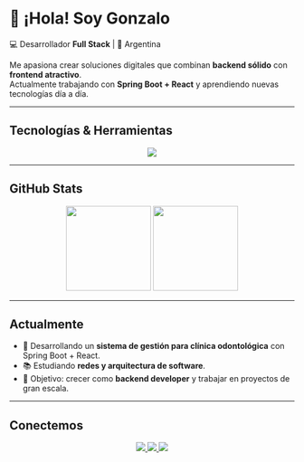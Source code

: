 # 👋 ¡Hola! Soy Gonzalo  

💻 Desarrollador **Full Stack** | 📍 Argentina  

Me apasiona crear soluciones digitales que combinan **backend sólido** con **frontend atractivo**.  
Actualmente trabajando con **Spring Boot + React** y aprendiendo nuevas tecnologías día a día.  

---

## Tecnologías & Herramientas  

<p align="center">
  <img src="https://skillicons.dev/icons?i=java,spring,js,react,html,css,tailwind,mysql,git,github,docker" />
</p>

---

## GitHub Stats  

<p align="center">
  <img src="https://github-readme-stats.vercel.app/api?username=tu-usuario&show_icons=true&theme=tokyonight" height="150"/>
  <img src="https://github-readme-stats.vercel.app/api/top-langs/?username=tu-usuario&layout=compact&theme=tokyonight" height="150"/>
</p>

---

## Actualmente  

- 🚀 Desarrollando un **sistema de gestión para clínica odontológica** con Spring Boot + React.  
- 📚 Estudiando **redes y arquitectura de software**.  
- 🎯 Objetivo: crecer como **backend developer** y trabajar en proyectos de gran escala.  

---

## Conectemos  

<p align="center">
  <a href="https://github.com/tu-usuario">
    <img src="https://img.shields.io/badge/GitHub-181717?style=for-the-badge&logo=github&logoColor=white"/>
  </a>
  <a href="https://linkedin.com/in/tu-linkedin">
    <img src="https://img.shields.io/badge/LinkedIn-0A66C2?style=for-the-badge&logo=linkedin&logoColor=white"/>
  </a>
  <a href="mailto:tuemail@ejemplo.com">
    <img src="https://img.shields.io/badge/Email-D14836?style=for-the-badge&logo=gmail&logoColor=white"/>
  </a>
</p>
